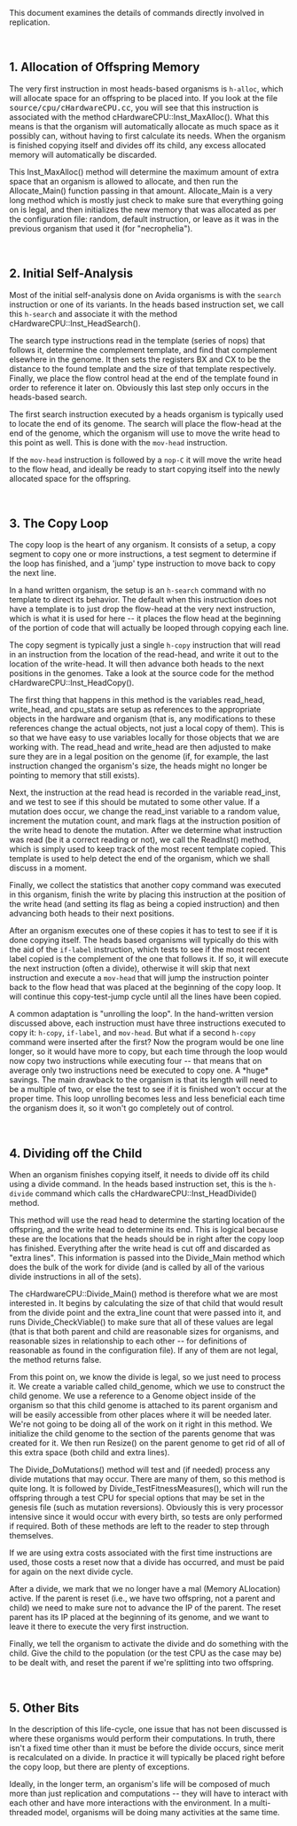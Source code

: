 <p>
This document examines the details of commands directly involved in
replication.
</p>


<p>&nbsp;</p>
<h2>1. Allocation of Offspring Memory</h2>

<p>
The very first instruction in most heads-based organisms is <code>h-alloc</code>,
which will allocate space for an offspring to be placed into.  If you look at
the file <kbd>source/cpu/cHardwareCPU.cc</kbd>, you will see that this
instruction is associated with the method
<span class="class">cHardwareCPU</span>::<span class="method">Inst_MaxAlloc</span>().
What this means is that the organism will automatically allocate as much
space as it possibly can, without having to first calculate its needs.  When
the organism is finished copying itself and divides off its child, any excess
allocated memory will automatically be discarded.
<p/>
<p>
This Inst_MaxAlloc() method will determine the maximum amount of extra space
that an organism is allowed to allocate, and then run the Allocate_Main()
function passing in that amount.  Allocate_Main is a very long method which is
mostly just check to make sure that everything going on is legal, and then
initializes the new memory that was allocated as per the configuration file:
random, default instruction, or leave as it was in the previous organism that
used it (for &quot;necrophelia&quot;).
</p>


<p>&nbsp;</p>
<h2>2. Initial Self-Analysis</h2>

<p>
Most of the initial self-analysis done on Avida organisms is with the
<code>search</code> instruction or one of its variants.  In the heads based
instruction set, we call this <code>h-search</code> and associate it with the
method <span class="class">cHardwareCPU</span>::<span class="method">Inst_HeadSearch</span>().
</p>
<p>
The search type instructions read in the template (series of nops) that
follows it, determine the complement template, and find that complement
elsewhere in the genome.  It then sets the registers BX and CX to be the
distance to the found template and the size of that template respectively.
Finally, we place the flow control head at the end of the template found in
order to reference it later on.  Obviously this last step only occurs
in the heads-based search.
</p>
<p>
The first search instruction executed by a heads organism is typically used
to locate the end of its genome.  The search will place the flow-head at
the end of the genome, which the organism will use to move the write head to
this point as well.  This is done with the <code>mov-head</code> instruction.
</p>
<p>
If the <code>mov-head</code> instruction is followed by a <code>nop-C</code> it
will move the write head to the flow head, and ideally be ready to start
copying itself into the newly allocated space for the offspring.
</p>


<p>&nbsp;</p>
<h2>3. The Copy Loop</h2>

<p>
The copy loop is the heart of any organism.  It consists of a setup,
a copy segment to copy one or more instructions, a test segment to determine
if the loop has finished, and a 'jump' type instruction to move back to
copy the next line.
</p>
<p>
In a hand written organism, the setup is an <code>h-search</code> command with
no template to direct its behavior.  The default when this instruction does not
have a template is to just drop the flow-head at the very next instruction,
which is what it is used for here -- it places the flow head at the beginning
of the portion of code that will actually be looped through copying each line.
</p>
<p>
The copy segment is typically just a single <code>h-copy</code> instruction
that will read in an instruction from the location of the read-head, and write
it out to the location of the write-head.  It will then advance both heads to
the next positions in the genomes.  Take a look at the source code for the
method <span class="class">cHardwareCPU</span>::<span class="method">Inst_HeadCopy</span>().
</p>
<p>
The first thing that happens in this method is the variables
<span class="object">read_head</span>,
<span class="object">write_head</span>, and
<span class="object">cpu_stats</span> are setup as references to the
appropriate objects in the hardware and organism (that is, any modifications
to these references change the actual objects, not just a local copy of them).
This is so that we have easy to use variables locally for those objects that
we are working with.  The read_head and write_head are then adjusted to make
sure they are in a legal position on the genome (if, for example, the last
instruction changed the organism's size, the heads might no longer be
pointing to memory that still exists).
</p>
<p>
Next, the instruction at the read head is recorded in the variable
<span class="object">read_inst</span>, and we test to see if this should
be mutated to some other value.  If a mutation does occur, we change the
read_inst variable to a random value, increment the mutation count, and mark
flags at the instruction position of the write head to denote the mutation.
After we determine what instruction was read (be it a correct reading or not),
we call the <span class="method">ReadInst</span>() method, which is simply
used to keep track of the most recent template copied.  This template is used
to help detect the end of the organism, which we shall discuss in a moment.
</p>
<p>
Finally, we collect the statistics that another copy command was executed
in this organism, finish the write by placing this instruction at the position
of the write head (and setting its flag as being a copied instruction) and
then advancing both heads to their next positions.
</p>
<p>
After an organism executes one of these copies it has to test to see if it
is done copying itself.  The heads based organisms will typically do this
with the aid of the <code>if-label</code> instruction, which tests to see if
the most recent label copied is the complement of the one that follows it.
If so, it will execute the next instruction (often a divide), otherwise it
will skip that next instruction and execute a <code>mov-head</code> that will
jump the instruction pointer back to the flow head that was placed at the
beginning of the copy loop.  It will continue this copy-test-jump cycle
until all the lines have been copied.
</p>
<p>
A common adaptation is &quot;unrolling the loop&quot;.
In the hand-written version discussed above, each instruction must have
three instructions executed to copy it: <code>h-copy</code>,
<code>if-label</code>, and <code>mov-head</code>.  But what if a second
<code>h-copy</code> command were inserted after the first?  Now the program
would be one line longer, so it would have more to copy, but each time
through the loop would now copy two instructions while executing four --
that means that on average only two instructions need be executed to copy
one.  A *huge* savings.  The main drawback to the organism is that its 
length will need to be a multiple of two, or else the test to see if it is
finished won't occur at the proper time.  This loop unrolling becomes less
and less beneficial each time the organism does it, so it won't go completely
out of control.
</p>


<p>&nbsp;</p>
<h2>4. Dividing off the Child</h2>

<p>
When an organism finishes copying itself, it needs to divide off its
child using a divide command.  In the heads based instruction set, this is
the <code>h-divide</code> command which calls the
<span class="class">cHardwareCPU</span>::<span class="method">Inst_HeadDivide</span>()
method.
</p>
<p>
This method will use the read head to determine the starting location of the
offspring, and the write head to determine its end.  This is logical because
these are the locations that the heads should be in right after the copy loop
has finished.  Everything after the write head is cut off and discarded as
&quot;extra lines&quot;. This information is passed into the Divide_Main method
which does the bulk of the work for divide (and is called by all of the various
divide instructions in all of the sets).
</p>
<p>
The <span class="class">cHardwareCPU</span>::<span class="method">Divide_Main</span>()
method is therefore what we are most interested in.  It begins by calculating
the size of that child that would result from the divide point and the
extra_line count that were passed into it, and runs
<span class="method">Divide_CheckViable</span>() to make sure that all of
these values are legal (that is that both parent and child are reasonable
sizes for organisms, and reasonable sizes in relationship to each other -- for
definitions of reasonable as found in the configuration file).  If any of
them are not legal, the method returns false.
</p>
<p>
From this point on, we know the divide is legal, so we just need to process
it.  We create a variable called <span class="object">child_genome</span>,
which we use to construct the child genome.  We use a reference to a Genome
object inside of the organism so that this child genome is attached to its
parent organism and will be easily accessible from other places where it will
be needed later.  We're not going to be doing all of the work on it right in
this method.  We initialize the child genome to the section of the parents
genome that was created for it.  We then run
<span class="method">Resize</span>() on the parent genome to get
rid of all of this extra space (both child and extra lines).
</p>
<p>
The <span class="method">Divide_DoMutations</span>() method will test and
(if needed) process any divide mutations that may occur.  There are many of
them, so this method is quite long.  It is followed by
<span class="method">Divide_TestFitnessMeasures</span>(), which will run the 
offspring through a test CPU for special options that may be set in the
genesis file (such as mutation reversions).  Obviously this is very processor
intensive since it would occur with every birth, so tests are only performed
if required.  Both of these methods are left to the reader to step through
themselves.
</p>
<p>
If we are using extra costs associated with the first time instructions are
used, those costs a reset now that a divide has occurred, and must be paid for
again on the next divide cycle.
</p>
<p>
After a divide, we mark that we no longer have a mal (Memory ALlocation)
active.  If the parent is reset (i.e., we have two offspring, not a parent
and child) we need to make sure not to advance the IP of the parent.  The
reset parent has its IP placed at the beginning of its genome, and we want
to leave it there to execute the very first instruction.
</p>
<p>
Finally, we tell the organism to activate the divide and do something with
the child.  Give the child to the population (or the test CPU as the case
may be) to be dealt with, and reset the parent if we're splitting into two
offspring.
</p>


<p>&nbsp;</p>
<h2>5. Other Bits</h2>

<p>
In the description of this life-cycle, one issue that has not been discussed is
where these organisms would perform their computations.  In truth, there  isn't
a fixed time other than it must be before the divide occurs, since merit is
recalculated on a divide.  In practice it will typically be placed right before
the copy loop, but there are plenty of exceptions.
</p>
<p>
Ideally, in the longer term, an organism's life will be composed of much
more than just replication and computations -- they will have to interact with
each other and have more interactions with the environment.  In a
multi-threaded model, organisms will be doing many activities at the same
time.
</p>